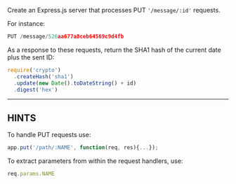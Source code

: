 Create an Express.js server that processes PUT `'/message/:id'` requests.

For instance:

``` js
PUT /message/526aa677a8ceb64569c9d4fb
```

As a response to these requests, return the SHA1 hash of the current date
plus the sent ID:

``` js
require('crypto')
  .createHash('sha1')
  .update(new Date().toDateString() + id)
  .digest('hex')
```

-----------------------------

## HINTS

To handle PUT requests use:

``` js
app.put('/path/:NAME', function(req, res){...});
```

To extract parameters from within the request handlers, use:

``` js
req.params.NAME
```